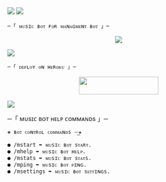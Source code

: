 
 
<img src="https://user-images.githubusercontent.com/73097560/115834477-dbab4500-a447-11eb-908a-139a6edaec5c.gif"> 
 <img src="https://readme-typing-svg.herokuapp.com?color=00FF00&width=420&lines=🦑+🅂🄸🄼🄿🄻🄴+🄼🅄🅂🄸🄲+🄱🄾🅃+🅁🄴🄿🄾+🦑">


    ─「 ᴍᴜsɪᴄ ʙᴏᴛ ғᴏʀ ᴍᴀɴᴀɢᴍᴇɴᴛ ʙᴏᴛ 」─
</h3>


</h2>
<p align="center">
  <img src="https://graph.org/file/ff3ad786da825b5205691.jpg">
</p>

 <img src="https://readme-typing-svg.herokuapp.com?color=FF00FF&width=420&lines=🐙+🄳🄴🄿🄻🄾🅈+🄾🄽+🄷🄴🅁🄾🄺🅄+🄽🄾🅆+🐙">


    ─「 ᴅᴇᴩʟᴏʏ ᴏɴ ʜᴇʀᴏᴋᴜ 」─
</h3>

<p align="center"><a href="https://dashboard.heroku.com/new?template=https://github.com/surajislam/RAVAN-_MUSIC"> <img src="https://img.shields.io/badge/Deploy%20On%20Heroku-008080?style=for-the-badge&logo=heroku" width="180" height="40"/></a></p>


 <img src="https://readme-typing-svg.herokuapp.com?color=FFFF00&width=420&lines=🐉+🄹🄾🄸🄽+🄾🅄🅁+🅂🅄🄿🄿🄾🅁🅃+🄶🅁🄾🅄🄿+🐉">


─「 ᴍᴜsɪᴄ ʙᴏᴛ ʜᴇʟᴘ ᴄᴏᴍᴍᴀɴᴅs 」─
</h3>

```
❖ ʙᴏᴛ ᴄᴏɴᴛʀᴏʟ ᴄᴏᴍᴍᴀɴᴅs ⏤͟͟͞͞★

● /mstart ➥ ᴍᴜsɪᴄ ʙᴏᴛ sᴛᴀʀᴛ.
● /mhelp ➥ ᴍᴜsɪᴄ ʙᴏᴛ ʜᴇʟᴘ.
● /mstats ➥ ᴍᴜsɪᴄ ʙᴏᴛ sᴛᴀᴛs.
● /mping ➥ ᴍᴜsɪᴄ ʙᴏᴛ ᴘɪɴɢ.
● /msettings ➥ ᴍᴜsɪᴄ ʙᴏᴛ sᴇᴛᴛɪɴɢs.
```
